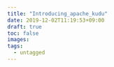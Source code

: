 ```yaml
---
title: "Introducing_apache_kudu"
date: 2019-12-02T11:19:53+09:00
draft: true
toc: false
images:
tags: 
  - untagged
---
```


